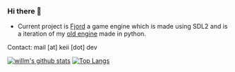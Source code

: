 ### Hi there 👋

- Current project is <a href="https://github.com/shykeiichi/Fjord/">Fjord</a> a game engine which is made using SDL2 and is a iteration of my <a href="https://github.com/shykeiichi/Game-Engine/">old engine</a> made in python.

Contact: mail [at] keii [dot] dev


  [![willm's github stats](https://github-readme-stats.vercel.app/api?username=shykeiichi&show_icons=true&theme=tokyonight)](https://github.com/anuraghazra/github-readme-stats)
  [![Top Langs](https://github-readme-stats.vercel.app/api/top-langs/?username=shykeiichi&layout=compact&show_icons=true&theme=tokyonight)](https://github.com/anuraghazra/github-readme-stats)

